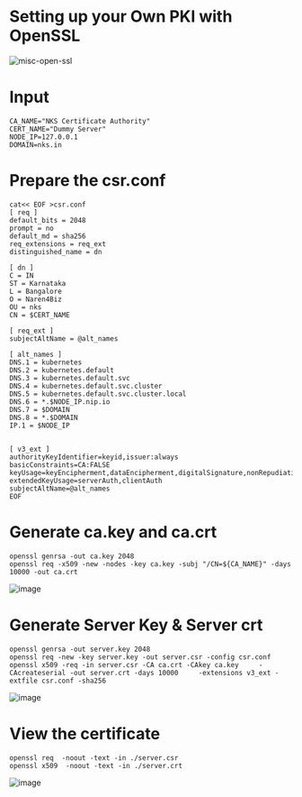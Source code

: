 # Setting up your Own PKI with OpenSSL

![misc-open-ssl](https://user-images.githubusercontent.com/3488520/216543035-7dfd337c-34fd-4210-897f-97f99b843ae9.jpg)

# Input 
```
CA_NAME="NKS Certificate Authority"
CERT_NAME="Dummy Server"
NODE_IP=127.0.0.1
DOMAIN=nks.in
```

# Prepare the csr.conf

```
cat<< EOF >csr.conf
[ req ]
default_bits = 2048
prompt = no
default_md = sha256
req_extensions = req_ext
distinguished_name = dn

[ dn ]
C = IN
ST = Karnataka
L = Bangalore
O = Naren4Biz
OU = nks
CN = $CERT_NAME

[ req_ext ]
subjectAltName = @alt_names

[ alt_names ]
DNS.1 = kubernetes
DNS.2 = kubernetes.default
DNS.3 = kubernetes.default.svc
DNS.4 = kubernetes.default.svc.cluster
DNS.5 = kubernetes.default.svc.cluster.local
DNS.6 = *.$NODE_IP.nip.io
DNS.7 = $DOMAIN
DNS.8 = *.$DOMAIN
IP.1 = $NODE_IP


[ v3_ext ]
authorityKeyIdentifier=keyid,issuer:always
basicConstraints=CA:FALSE
keyUsage=keyEncipherment,dataEncipherment,digitalSignature,nonRepudiation
extendedKeyUsage=serverAuth,clientAuth
subjectAltName=@alt_names
EOF
```

# Generate ca.key and ca.crt
```
openssl genrsa -out ca.key 2048
openssl req -x509 -new -nodes -key ca.key -subj "/CN=${CA_NAME}" -days 10000 -out ca.crt
```
![image](https://user-images.githubusercontent.com/3488520/215917544-6589747a-0787-4d88-8fa0-f7bf696fe30e.png)

# Generate Server Key & Server crt
```
openssl genrsa -out server.key 2048
openssl req -new -key server.key -out server.csr -config csr.conf
openssl x509 -req -in server.csr -CA ca.crt -CAkey ca.key     -CAcreateserial -out server.crt -days 10000     -extensions v3_ext -extfile csr.conf -sha256
```
![image](https://user-images.githubusercontent.com/3488520/215917579-ba038caf-b827-4998-beaa-664c893ffd61.png)

# View the certificate
```
openssl req  -noout -text -in ./server.csr
openssl x509  -noout -text -in ./server.crt
```
![image](https://user-images.githubusercontent.com/3488520/215917656-ffb4f441-5a79-4e2c-8770-a90779d70fe0.png)



